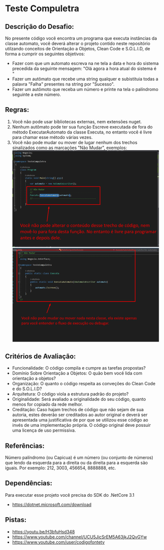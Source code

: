 # Teste Compuletra
## Descrição do Desafio:
No presente código você encontra um programa que executa instâncias da classe automato, você deverá alterar o projeto contido neste repositório utilzando conceitos de Orientação a Objetos, Clean Code e S.O.L.I.D, de forma a cumprir os seguintes objetivos:

* Fazer com que um automato escreva na ne tela a data e hora do sistema precedida da seguinte mensagem: "Olá agora a hora atual do sistema é "
* Fazer um autômato que recebe uma string qualquer e subistituia todas a palavra "Falha" presentes na string por "Sucesso".
* Fazer um autômoto que receba um número e printe na tela o palíndromo seguinte a este número.

## Regras:
1) Você não pode usar bibliotecas externas, nem extensões nuget.
2) Nenhum autômato pode ter sua função Escreve executada de fora do método ExecutarAutomato da classe Executa, no entanto você é livre para chamar esse método várias vezes.
3) Você não pode mudar ou mover de lugar nenhum dos trechos sinalizados como as marcações "Não Mudar", exemplos:
![Screenshot](https://github.com/RodrigoMedeirosRS/TesteCompuletra/blob/master/Screenshot_Teste1.png?raw=true)
![Screenshot](https://github.com/RodrigoMedeirosRS/TesteCompuletra/blob/master/Screenshot_Teste2.png?raw=true)

## Critérios de Avaliação:
* Funcionalidade: O código compila e cumpre as tarefas propostas?
* Domínio Sobre Orientação a Objetos: O quão bem você lida com orientação a objetos?
* Organização: O quanto o código respeita as conveções do Clean Code e do S.O.L.I.D?
* Arquitetura: O código viola a estrutura padrão do projeto?
* Originalidade: Será avaliado a originalidade do seu código, quanto menos for copiado da rede melhor.
* Creditação: Caso hajam trechos de código que não sejam de sua autoria, estes deverão ser creditados ao autor original e deverá ser apresentada uma justificativa de por que se utilizou esse código ao invés de uma implementação própria. O código original deve possuir uma licença de uso permissiva.

## Referências:
Número palíndromo (ou Capicua) é um número (ou conjunto de números) que lendo da esquerda para a direita ou da direita para a esquerda são iguais.
Por exemplo: 212, 3003, 456654, 8888888, etc.

## Dependências:
Para executar esse projeto você precisa do SDK do .NetCore 3.1
* https://dotnet.microsoft.com/download

## Pistas:
* https://youtu.be/H3bfuHsd348
* https://www.youtube.com/channel/UCU5JicSrEM5A63jkJ2QvGYw
* https://www.youtube.com/user/codigofontetv
